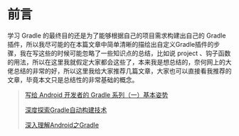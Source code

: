 # 前言

学习 Gradle 的最终目的还是为了能够根据自己的项目需求构建出自己的 Gradle 插件，所以我尽可能的在本篇文章中简单清晰的描绘出自定义Gradle插件的步骤，我在写这些的时候可能忽略了一些知识点的总结，比如说 project 、钩子函数的用法，所以在这里我就假定大家都会这些了，本来我是想总结的，奈何网上的大佬总结的非常的好，所以这里我给大家推荐几篇文章，大家也可以直接看我推荐的文章，毕竟本文只是总结性的非常基础的概念。

> [写给 Android 开发者的 Gradle 系列（一）基本姿势](https://juejin.cn/post/6844903604642562061)
>
> [深度探索Gradle自动构建技术](https://juejin.cn/post/6844904132092903437#heading-48)
>
> [深入理解Android之Gradle](https://blog.csdn.net/innost/article/details/48228651)

